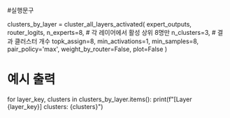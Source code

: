 #실행문구

clusters_by_layer = cluster_all_layers_activated(
    expert_outputs, router_logits,
    n_experts=8,        # 각 레이어에서 활성 상위 8명만
    n_clusters=3,       # 결과 클러스터 개수
    topk_assign=8,
    min_activations=1,
    min_samples=8,
    pair_policy='max',
    weight_by_router=False,
    plot=False
)

# 예시 출력
for layer_key, clusters in clusters_by_layer.items():
    print(f"[Layer {layer_key}] clusters: {clusters}")